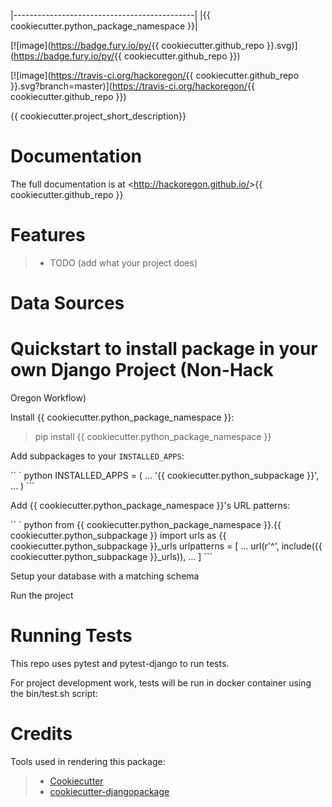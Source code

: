 |---------------------------------------------|
|{{ cookiecutter.python_package_namespace }}|

[![image](<https://badge.fury.io/py/>{{ cookiecutter.github_repo
}}.svg)](<https://badge.fury.io/py/>{{ cookiecutter.github_repo }})

[![image](<https://travis-ci.org/hackoregon/>{{
cookiecutter.github_repo
}}.svg?branch=master)](<https://travis-ci.org/hackoregon/>{{
cookiecutter.github_repo }})

{{ cookiecutter.project_short_description}}

# Documentation

The full documentation is at <<http://hackoregon.github.io/>>{{
cookiecutter.github_repo }}

# Features

> -   TODO (add what your project does)

# Data Sources

# Quickstart to install package in your own Django Project (Non-Hack
Oregon Workflow)

Install {{ cookiecutter.python_package_namespace }}:

> pip install {{ cookiecutter.python_package_namespace }}

Add subpackages to your `INSTALLED_APPS`:

`` ` python INSTALLED_APPS = (     ...     '{{ cookiecutter.python_subpackage }}',     ... ) ```

Add {{ cookiecutter.python_package_namespace }}'s URL patterns:

`` ` python from {{ cookiecutter.python_package_namespace }}.{{ cookiecutter.python_subpackage }} import urls as {{ cookiecutter.python_subpackage }}_urls   urlpatterns = [     ...     url(r'^', include({{ cookiecutter.python_subpackage }}_urls)),     ... ] ```

Setup your database with a matching schema

Run the project

# Running Tests

This repo uses pytest and pytest-django to run tests.

For project development work, tests will be run in docker container
using the bin/test.sh script:

# Credits

Tools used in rendering this package:

> -   [Cookiecutter](<https://github.com/audreyr/cookiecutter>)
> -   [cookiecutter-djangopackage](<https://github.com/pydanny/cookiecutter-djangopackage>)

